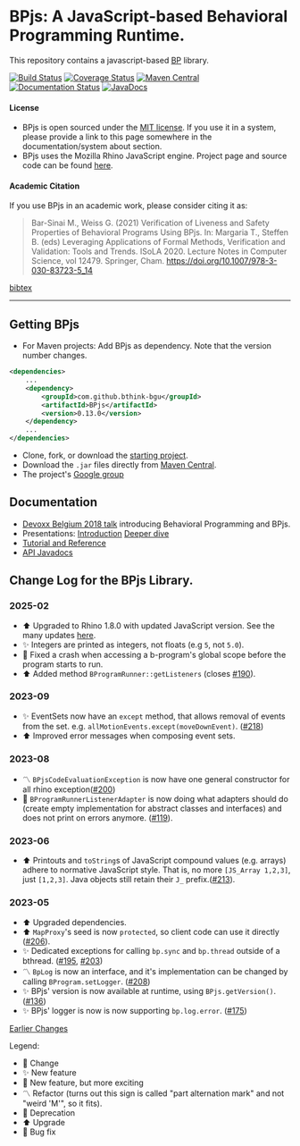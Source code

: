 # BPjs: A JavaScript-based Behavioral Programming Runtime.

This repository contains a javascript-based [BP](http://www.b-prog.org) library.

[![Build Status](https://travis-ci.org/bThink-BGU/BPjs.svg?branch=master)](https://travis-ci.org/bThink-BGU/BPjs)
[![Coverage Status](https://coveralls.io/repos/github/bThink-BGU/BPjs/badge.svg?branch=master)](https://coveralls.io/github/bThink-BGU/BPjs?branch=master)
[![Maven Central](https://maven-badges.herokuapp.com/maven-central/com.github.bthink-bgu/BPjs/badge.png?style-plastic)](https://repo.maven.apache.org/maven2/com/github/bthink-bgu/BPjs/)
[![Documentation Status](http://readthedocs.org/projects/bpjs/badge/?version=master)](http://bpjs.readthedocs.io/en/master/)
[![JavaDocs](https://img.shields.io/badge/javadocs-browse-green.svg)](http://www.javadoc.io/doc/com.github.bthink-bgu/BPjs/)

#### License
* BPjs is open sourced under the [MIT license](http://www.opensource.org/licenses/mit-license.php). If you use it in a system, please provide
a link to this page somewhere in the documentation/system about section.
* BPjs uses the Mozilla Rhino JavaScript engine. Project page and source code can be found [here](https://developer.mozilla.org/en-US/docs/Mozilla/Projects/Rhino).

#### Academic Citation

If you use BPjs in an academic work, please consider citing it as:

> Bar-Sinai M., Weiss G. (2021) Verification of Liveness and Safety Properties of Behavioral Programs Using BPjs. In: Margaria T., Steffen B. (eds) Leveraging Applications of Formal Methods, Verification and Validation: Tools and Trends. ISoLA 2020. Lecture Notes in Computer Science, vol 12479. Springer, Cham. https://doi.org/10.1007/978-3-030-83723-5_14

[bibtex](docs/source/Examples_code/bpjs.bib)

---

## Getting BPjs
* For Maven projects: Add BPjs as dependency. Note that the version number changes.

````xml
<dependencies>
    ...
    <dependency>
        <groupId>com.github.bthink-bgu</groupId>
        <artifactId>BPjs</artifactId>
        <version>0.13.0</version>
    </dependency>
    ...
</dependencies>
````

* Clone, fork, or download the [starting project](https://github.com/bThink-BGU/SampleBPjsProject).
* Download the `.jar` files directly from [Maven Central](https://repo.maven.apache.org/maven2/com/github/bthink-bgu/BPjs/).
* The project's [Google group](https://groups.google.com/forum/#!forum/bpjs)

## Documentation

* [Devoxx Belgium 2018 talk](https://www.youtube.com/watch?v=PW8VdWA0UcA) introducing Behavioral Programming and BPjs.
* Presentations: [Introduction](https://www.slideshare.net/MichaelBarSinai/introducing-bpjs-web)
                 [Deeper dive](https://www.slideshare.net/MichaelBarSinai/deep-dive-into-bpjs)
* [Tutorial and Reference](http://bpjs.readthedocs.io/en/develop/)
* [API Javadocs](http://www.javadoc.io/doc/com.github.bthink-bgu/BPjs/)

## Change Log for the BPjs Library.

### 2025-02
* :arrow_up: Upgraded to Rhino 1.8.0 with updated JavaScript version. See the many updates [here](https://github.com/mozilla/rhino/releases/tag/Rhino1_8_0_Release).
* :sparkles: Integers are printed as integers, not floats (e.g `5`, not `5.0`).
* :bug: Fixed a crash when accessing a b-program's global scope before the program starts to run.
* :arrow_up: Added method `BProgramRunner::getListeners` (closes [#190](https://github.com/bThink-BGU/BPjs/issues/190)).

### 2023-09
* :sparkles: EventSets now have an `except` method, that allows removal of events from the set. e.g. `allMotionEvents.except(moveDownEvent)`. ([#218](https://github.com/bThink-BGU/BPjs/issues/218))
* :arrow_up: Improved error messages when composing event sets.

### 2023-08
* :part_alternation_mark: `BPjsCodeEvaluationException` is now have one general constructor for all rhino exception([#200](https://github.com/bThink-BGU/BPjs/issues/200))
* :bug: `BProgramRunnerListenerAdapter` is now doing what adapters should do (create empty implementation for abstract classes and interfaces) and does not print on errors anymore. ([#119](https://github.com/bThink-BGU/BPjs/issues/119)).

### 2023-06
* :arrow_up: Printouts and `toString`s of JavaScript compound values (e.g. arrays) adhere to normative JavaScript style. That is, no more `[JS_Array 1,2,3]`, just `[1,2,3]`. Java objects still retain their `J_` prefix.([#213](https://github.com/bThink-BGU/BPjs/issues/213)).

### 2023-05
* :arrow_up: Upgraded dependencies.
* :arrow_up: `MapProxy`'s seed is now `protected`, so client code can use it directly ([#206](https://github.com/bThink-BGU/BPjs/issues/206)).
* :sparkles: Dedicated exceptions for calling `bp.sync` and `bp.thread` outside of a bthread. ([#195](https://github.com/bThink-BGU/BPjs/issues/195), [#203](https://github.com/bThink-BGU/BPjs/issues/203))
* :part_alternation_mark: `BpLog` is now an interface, and it's implementation can be changed by calling `BProgram.setLogger`. ([#208](https://github.com/bThink-BGU/BPjs/issues/208))
* :sparkles: BPjs' version is now available at runtime, using `BPjs.getVersion()`. ([#136](https://github.com/bThink-BGU/BPjs/issues/136))
* :sparkles: BPjs' logger is now is now supporting `bp.log.error`. ([#175](https://github.com/bThink-BGU/BPjs/issues/175))


[Earlier Changes](changelog-2022.md)

Legend:
* :arrows_counterclockwise: Change
* :sparkles: New feature
* :tada: New feature, but more exciting
* :part_alternation_mark: Refactor (turns out this sign is called "part alternation mark" and not "weird 'M'", so it fits).
* :put_litter_in_its_place: Deprecation
* :arrow_up: Upgrade
* :bug: Bug fix

